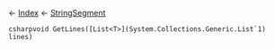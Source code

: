 ← [Index](Api-Index) ← [StringSegment](VRage.Game.ModAPI.Ingame.Utilities.StringSegment)

```csharpvoid GetLines([List<T>](System.Collections.Generic.List`1) lines)```